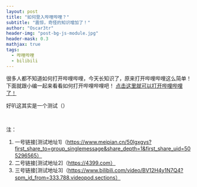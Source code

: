 ```yaml
---
layout: post
title: "如何登入哔哩哔哩？"
subtitle: "震惊，奇怪的知识增加了！"
author: "Oscar3tr"
header-img: "post-bg-js-module.jpg"
header-mask: 0.3
mathjax: true
tags:
  - 哔哩哔哩
  - bilibili
---
```


很多人都不知道如何打开哔哩哔哩，今天长知识了，原来打开哔哩哔哩这么简单！下面就跟小编一起来看看如何打开哔哩哔哩吧！
[点击这里就可以打开哔哩哔哩了！](https://www.bilibili.com/)

好叭这其实是一个测试（）

<br>

注：

1. 一号链接[测试地址1]（https://www.meipian.cn/50lgxgys?first_share_to=group_singlemessage&share_depth=1&first_share_uid=505296565）
2. 二号链接[测试地址2]（https://4399.com）
3. 三号链接[测试地址3]（https://www.bilibili.com/video/BV12H4y1N7Q4?spm_id_from=333.788.videopod.sections）

